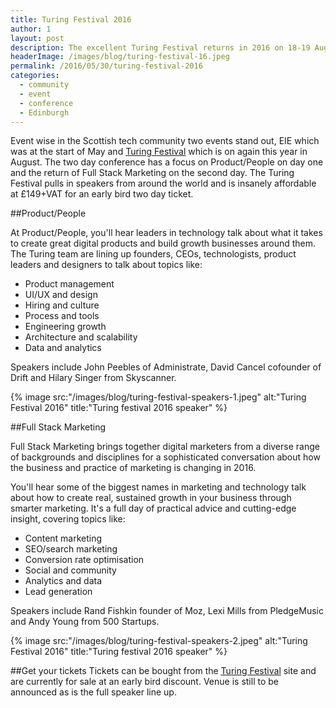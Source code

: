 ```yaml
---
title: Turing Festival 2016
author: 1
layout: post
description: The excellent Turing Festival returns in 2016 on 18-19 August. The two days are split over Product/People focus on day one and the return of Full Stack Marketing on the second day.
headerImage: /images/blog/turing-festival-16.jpeg
permalink: /2016/05/30/turing-festival-2016
categories:
  - community
  - event
  - conference
  - Edinburgh
---
```

Event wise in the Scottish tech  community two events stand out, EIE which was at the start of May and [Turing Festival](http://turingfestival.com/?utm_source=RookieOven&utm_medium=referral&utm_campaign=Early%20Bird#2016) which is on again this year in August. The two day conference has a focus on Product/People on day one and the return of Full Stack Marketing on the second day. The Turing Festival pulls in speakers from around the world and is insanely affordable at £149+VAT for an early bird two day ticket.

##Product/People

At Product/People, you'll hear leaders in technology talk about what it takes to create great digital products and build growth businesses around them. The Turing team are lining up founders, CEOs, technologists, product leaders and designers to talk about topics like:

* Product management
* UI/UX and design
* Hiring and culture
* Process and tools
* Engineering growth
* Architecture and scalability
* Data and analytics

Speakers include John Peebles of Administrate, David Cancel cofounder of Drift and Hilary Singer from Skyscanner.

{% image src:"/images/blog/turing-festival-speakers-1.jpeg" alt:"Turing Festival 2016" title:"Turing festival 2016 speaker" %}

##Full Stack Marketing

Full Stack Marketing brings together digital marketers from a diverse range of backgrounds and disciplines for a sophisticated conversation about how the business and practice of marketing is changing in 2016.

You'll hear some of the biggest names in marketing and technology talk about how to create real, sustained growth in your business through smarter marketing. It's a full day of practical advice and cutting-edge insight, covering topics like:

* Content marketing
* SEO/search marketing
* Conversion rate optimisation
* Social and community
* Analytics and data
* Lead generation

Speakers include Rand Fishkin founder of Moz, Lexi Mills from PledgeMusic and Andy Young from 500 Startups.

{% image src:"/images/blog/turing-festival-speakers-2.jpeg" alt:"Turing Festival 2016" title:"Turing festival 2016 speaker" %}

##Get your tickets
Tickets can be bought from the [Turing Festival](http://turingfestival.com/?utm_source=RookieOven&utm_medium=referral&utm_campaign=Early%20Bird#2016) site and are currently for sale at an early bird discount. Venue is still to be announced as is the full speaker line up.
